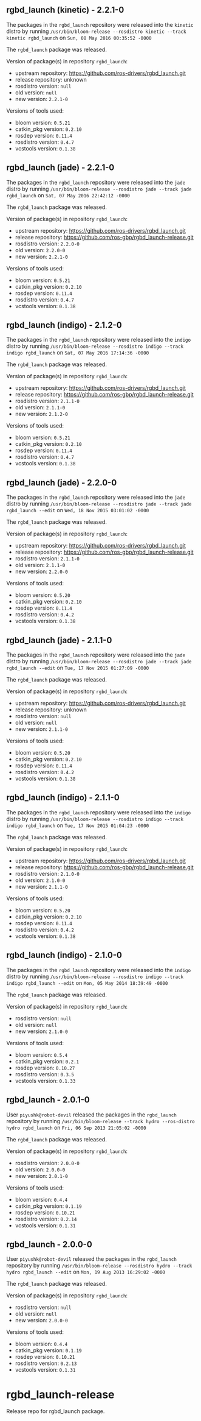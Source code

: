 ## rgbd_launch (kinetic) - 2.2.1-0

The packages in the `rgbd_launch` repository were released into the `kinetic` distro by running `/usr/bin/bloom-release --rosdistro kinetic --track kinetic rgbd_launch` on `Sun, 08 May 2016 00:35:52 -0000`

The `rgbd_launch` package was released.

Version of package(s) in repository `rgbd_launch`:

- upstream repository: https://github.com/ros-drivers/rgbd_launch.git
- release repository: unknown
- rosdistro version: `null`
- old version: `null`
- new version: `2.2.1-0`

Versions of tools used:

- bloom version: `0.5.21`
- catkin_pkg version: `0.2.10`
- rosdep version: `0.11.4`
- rosdistro version: `0.4.7`
- vcstools version: `0.1.38`


## rgbd_launch (jade) - 2.2.1-0

The packages in the `rgbd_launch` repository were released into the `jade` distro by running `/usr/bin/bloom-release --rosdistro jade --track jade rgbd_launch` on `Sat, 07 May 2016 22:42:12 -0000`

The `rgbd_launch` package was released.

Version of package(s) in repository `rgbd_launch`:

- upstream repository: https://github.com/ros-drivers/rgbd_launch.git
- release repository: https://github.com/ros-gbp/rgbd_launch-release.git
- rosdistro version: `2.2.0-0`
- old version: `2.2.0-0`
- new version: `2.2.1-0`

Versions of tools used:

- bloom version: `0.5.21`
- catkin_pkg version: `0.2.10`
- rosdep version: `0.11.4`
- rosdistro version: `0.4.7`
- vcstools version: `0.1.38`


## rgbd_launch (indigo) - 2.1.2-0

The packages in the `rgbd_launch` repository were released into the `indigo` distro by running `/usr/bin/bloom-release --rosdistro indigo --track indigo rgbd_launch` on `Sat, 07 May 2016 17:14:36 -0000`

The `rgbd_launch` package was released.

Version of package(s) in repository `rgbd_launch`:

- upstream repository: https://github.com/ros-drivers/rgbd_launch.git
- release repository: https://github.com/ros-gbp/rgbd_launch-release.git
- rosdistro version: `2.1.1-0`
- old version: `2.1.1-0`
- new version: `2.1.2-0`

Versions of tools used:

- bloom version: `0.5.21`
- catkin_pkg version: `0.2.10`
- rosdep version: `0.11.4`
- rosdistro version: `0.4.7`
- vcstools version: `0.1.38`


## rgbd_launch (jade) - 2.2.0-0

The packages in the `rgbd_launch` repository were released into the `jade` distro by running `/usr/bin/bloom-release --rosdistro jade --track jade rgbd_launch --edit` on `Wed, 18 Nov 2015 03:01:02 -0000`

The `rgbd_launch` package was released.

Version of package(s) in repository `rgbd_launch`:
- upstream repository: https://github.com/ros-drivers/rgbd_launch.git
- release repository: https://github.com/ros-gbp/rgbd_launch-release.git
- rosdistro version: `2.1.1-0`
- old version: `2.1.1-0`
- new version: `2.2.0-0`

Versions of tools used:
- bloom version: `0.5.20`
- catkin_pkg version: `0.2.10`
- rosdep version: `0.11.4`
- rosdistro version: `0.4.2`
- vcstools version: `0.1.38`


## rgbd_launch (jade) - 2.1.1-0

The packages in the `rgbd_launch` repository were released into the `jade` distro by running `/usr/bin/bloom-release --rosdistro jade --track jade rgbd_launch --edit` on `Tue, 17 Nov 2015 01:27:09 -0000`

The `rgbd_launch` package was released.

Version of package(s) in repository `rgbd_launch`:
- upstream repository: https://github.com/ros-drivers/rgbd_launch.git
- release repository: unknown
- rosdistro version: `null`
- old version: `null`
- new version: `2.1.1-0`

Versions of tools used:
- bloom version: `0.5.20`
- catkin_pkg version: `0.2.10`
- rosdep version: `0.11.4`
- rosdistro version: `0.4.2`
- vcstools version: `0.1.38`


## rgbd_launch (indigo) - 2.1.1-0

The packages in the `rgbd_launch` repository were released into the `indigo` distro by running `/usr/bin/bloom-release --rosdistro indigo --track indigo rgbd_launch` on `Tue, 17 Nov 2015 01:04:23 -0000`

The `rgbd_launch` package was released.

Version of package(s) in repository `rgbd_launch`:
- upstream repository: https://github.com/ros-drivers/rgbd_launch.git
- release repository: https://github.com/ros-gbp/rgbd_launch-release.git
- rosdistro version: `2.1.0-0`
- old version: `2.1.0-0`
- new version: `2.1.1-0`

Versions of tools used:
- bloom version: `0.5.20`
- catkin_pkg version: `0.2.10`
- rosdep version: `0.11.4`
- rosdistro version: `0.4.2`
- vcstools version: `0.1.38`


## rgbd_launch (indigo) - 2.1.0-0

The packages in the `rgbd_launch` repository were released into the `indigo` distro by running `/usr/bin/bloom-release --rosdistro indigo --track indigo rgbd_launch --edit` on `Mon, 05 May 2014 18:39:49 -0000`

The `rgbd_launch` package was released.

Version of package(s) in repository `rgbd_launch`:
- rosdistro version: `null`
- old version: `null`
- new version: `2.1.0-0`

Versions of tools used:
- bloom version: `0.5.4`
- catkin_pkg version: `0.2.1`
- rosdep version: `0.10.27`
- rosdistro version: `0.3.5`
- vcstools version: `0.1.33`


## rgbd_launch - 2.0.1-0

User `piyushk@robot-devil` released the packages in the `rgbd_launch` repository by running `/usr/bin/bloom-release --track hydro --ros-distro hydro rgbd_launch` on `Fri, 06 Sep 2013 21:05:02 -0000`

The `rgbd_launch` package was released.

Version of package(s) in repository `rgbd_launch`:
- rosdistro version: `2.0.0-0`
- old version: `2.0.0-0`
- new version: `2.0.1-0`

Versions of tools used:
- bloom version: `0.4.4`
- catkin_pkg version: `0.1.19`
- rosdep version: `0.10.21`
- rosdistro version: `0.2.14`
- vcstools version: `0.1.31`


## rgbd_launch - 2.0.0-0

User `piyushk@robot-devil` released the packages in the `rgbd_launch` repository by running `/usr/bin/bloom-release --rosdistro hydro --track hydro rgbd_launch --edit` on `Mon, 19 Aug 2013 16:29:02 -0000`

The `rgbd_launch` package was released.

Version of package(s) in repository `rgbd_launch`:
- rosdistro version: `null`
- old version: `null`
- new version: `2.0.0-0`

Versions of tools used:
- bloom version: `0.4.4`
- catkin_pkg version: `0.1.19`
- rosdep version: `0.10.21`
- rosdistro version: `0.2.13`
- vcstools version: `0.1.31`


rgbd_launch-release
===================

Release repo for rgbd_launch package.
